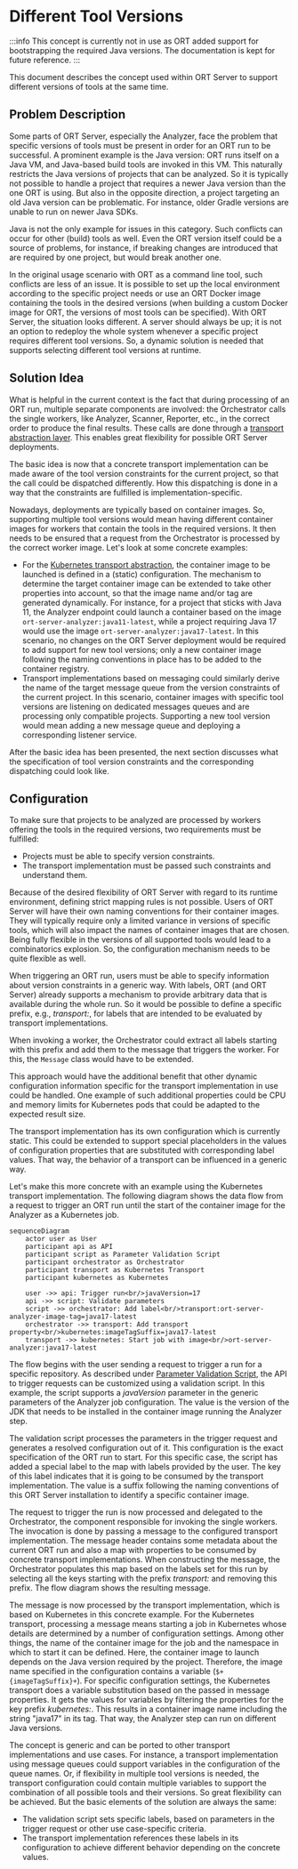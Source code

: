# Different Tool Versions

:::info
This concept is currently not in use as ORT added support for bootstrapping the required Java versions.
The documentation is kept for future reference.
:::

This document describes the concept used within ORT Server to support different versions of tools at the same time.

## Problem Description

Some parts of ORT Server, especially the Analyzer, face the problem that specific versions of tools must be present in order for an ORT run to be successful.
A prominent example is the Java version:
ORT runs itself on a Java VM, and Java-based build tools are invoked in this VM.
This naturally restricts the Java versions of projects that can be analyzed.
So it is typically not possible to handle a project that requires a newer Java version than the one ORT is using.
But also in the opposite direction, a project targeting an old Java version can be problematic. For instance, older Gradle versions are unable to run on newer Java SDKs.

Java is not the only example for issues in this category. Such conflicts can occur for other (build) tools as well.
Even the ORT version itself could be a source of problems, for instance, if breaking changes are introduced that are required by one project, but would break another one.

In the original usage scenario with ORT as a command line tool, such conflicts are less of an issue.
It is possible to set up the local environment according to the specific project needs or use an ORT Docker image containing the tools in the desired versions (when building a custom Docker image for ORT, the versions of most tools can be specified).
With ORT Server, the situation looks different.
A server should always be up; it is not an option to redeploy the whole system whenever a specific project requires different tool versions.
So, a dynamic solution is needed that supports selecting different tool versions at runtime.

## Solution Idea

What is helpful in the current context is the fact that during processing of an ORT run, multiple separate components are involved:
the Orchestrator calls the single workers, like Analyzer, Scanner, Reporter, etc., in the correct order to produce the final results.
These calls are done through a [transport abstraction layer](https://github.com/eclipse-apoapsis/ort-server/blob/main/transport/README.md).
This enables great flexibility for possible ORT Server deployments.

The basic idea is now that a concrete transport implementation can be made aware of the tool version constraints for the current project, so that the call could be dispatched differently.
How this dispatching is done in a way that the constraints are fulfilled is implementation-specific.

Nowadays, deployments are typically based on container images.
So, supporting multiple tool versions would mean having different container images for workers that contain the tools in the required versions.
It then needs to be ensured that a request from the Orchestrator is processed by the correct worker image.
Let's look at some concrete examples:

- For the [Kubernetes transport abstraction](https://github.com/eclipse-apoapsis/ort-server/blob/main/transport/kubernetes/README.md), the container image to be launched is defined in a (static) configuration.
  The mechanism to determine the target container image can be extended to take other properties into account, so that the image name and/or tag are generated dynamically.
  For instance, for a project that sticks with Java 11, the Analyzer endpoint could launch a container based on the image `ort-server-analyzer:java11-latest`, while a project requiring Java 17 would use the image `ort-server-analyzer:java17-latest`.
  In this scenario, no changes on the ORT Server deployment would be required to add support for new tool versions; only a new container image following the naming conventions in place has to be added to the container registry.
- Transport implementations based on messaging could similarly derive the name of the target message queue from the version constraints of the current project.
  In this scenario, container images with specific tool versions are listening on dedicated messages queues and are processing only compatible projects.
  Supporting a new tool version would mean adding a new message queue and deploying a corresponding listener service.

After the basic idea has been presented, the next section discusses what the specification of tool version constraints and the corresponding dispatching could look like.

## Configuration

To make sure that projects to be analyzed are processed by workers offering the tools in the required versions, two requirements must be fulfilled:

- Projects must be able to specify version constraints.
- The transport implementation must be passed such constraints and understand them.

Because of the desired flexibility of ORT Server with regard to its runtime environment, defining strict mapping rules is not possible.
Users of ORT Server will have their own naming conventions for their container images.
They will typically require only a limited variance in versions of specific tools, which will also impact the names of container images that are chosen.
Being fully flexible in the versions of all supported tools would lead to a combinatorics explosion.
So, the configuration mechanism needs to be quite flexible as well.

When triggering an ORT run, users must be able to specify information about version constraints in a generic way.
With labels, ORT (and ORT Server) already supports a mechanism to provide arbitrary data that is available during the whole run.
So it would be possible to define a specific prefix, e.g., _transport:_, for labels that are intended to be evaluated by transport implementations.

When invoking a worker, the Orchestrator could extract all labels starting with this prefix and add them to the message that triggers the worker.
For this, the `Message` class would have to be extended.

This approach would have the additional benefit that other dynamic configuration information specific for the transport implementation in use could be handled.
One example of such additional properties could be CPU and memory limits for Kubernetes pods that could be adapted to the expected result size.

The transport implementation has its own configuration which is currently static.
This could be extended to support special placeholders in the values of configuration properties that are substituted with corresponding label values.
That way, the behavior of a transport can be influenced in a generic way.

Let's make this more concrete with an example using the Kubernetes transport implementation.
The following diagram shows the data flow from a request to trigger an ORT run until the start of the container image for the Analyzer as a Kubernetes job.

```mermaid
sequenceDiagram
    actor user as User
    participant api as API
    participant script as Parameter Validation Script
    participant orchestrator as Orchestrator
    participant transport as Kubernetes Transport
    participant kubernetes as Kubernetes

    user ->> api: Trigger run<br/>javaVersion=17
    api ->> script: Validate parameters
    script ->> orchestrator: Add label<br/>transport:ort-server-analyzer-image-tag=java17-latest
    orchestrator ->> transport: Add transport property<br/>kubernetes:imageTagSuffix=java17-latest
    transport ->> kubernetes: Start job with image<br/>ort-server-analyzer:java17-latest
```

The flow begins with the user sending a request to trigger a run for a specific repository.
As described under [Parameter Validation Script](parameter-validation-script.md), the API to trigger requests can be customized using a validation script.
In this example, the script supports a _javaVersion_ parameter in the generic parameters of the Analyzer job configuration.
The value is the version of the JDK that needs to be installed in the container image running the Analyzer step.

The validation script processes the parameters in the trigger request and generates a resolved configuration out of it.
This configuration is the exact specification of the ORT run to start.
For this specific case, the script has added a special label to the map with labels provided by the user.
The key of this label indicates that it is going to be consumed by the transport implementation.
The value is a suffix following the naming conventions of this ORT Server installation to identify a specific container image.

The request to trigger the run is now processed and delegated to the Orchestrator, the component responsible for invoking the single workers.
The invocation is done by passing a message to the configured transport implementation.
The message header contains some metadata about the current ORT run and also a map with properties to be consumed by concrete transport implementations.
When constructing the message, the Orchestrator populates this map based on the labels set for this run by selecting all the keys starting with the prefix _transport:_ and removing this prefix.
The flow diagram shows the resulting message.

The message is now processed by the transport implementation, which is based on Kubernetes in this concrete example.
For the Kubernetes transport, processing a message means starting a job in Kubernetes whose details are determined by a number of configuration settings.
Among other things, the name of the container image for the job and the namespace in which to start it can be defined.
Here, the container image to launch depends on the Java version required by the project.
Therefore, the image name specified in the configuration contains a variable (`$+{imageTagSuffix}+`).
For specific configuration settings, the Kubernetes transport does a variable substitution based on the passed in message properties.
It gets the values for variables by filtering the properties for the key prefix _kubernetes:_.
This results in a container image name including the string "java17" in its tag.
That way, the Analyzer step can run on different Java versions.

The concept is generic and can be ported to other transport implementations and use cases.
For instance, a transport implementation using message queues could support variables in the configuration of the queue names.
Or, if flexibility in multiple tool versions is needed, the transport configuration could contain multiple variables to support the combination of all possible tools and their versions.
So great flexibility can be achieved.
But the basic elements of the solution are always the same:

- The validation script sets specific labels, based on parameters in the trigger request or other use case-specific criteria.
- The transport implementation references these labels in its configuration to achieve different behavior depending on the concrete values.
